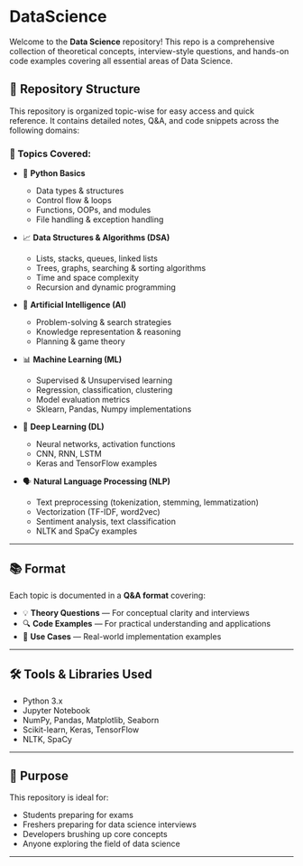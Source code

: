 # DataScience

Welcome to the **Data Science** repository! This repo is a comprehensive collection of theoretical concepts, interview-style questions, and hands-on code examples covering all essential areas of Data Science.

## 📁 Repository Structure

This repository is organized topic-wise for easy access and quick reference. It contains detailed notes, Q&A, and code snippets across the following domains:

### 📌 Topics Covered:

- 🐍 **Python Basics**
  - Data types & structures
  - Control flow & loops
  - Functions, OOPs, and modules
  - File handling & exception handling

- 📈 **Data Structures & Algorithms (DSA)**
  - Lists, stacks, queues, linked lists
  - Trees, graphs, searching & sorting algorithms
  - Time and space complexity
  - Recursion and dynamic programming

- 🧠 **Artificial Intelligence (AI)**
  - Problem-solving & search strategies
  - Knowledge representation & reasoning
  - Planning & game theory

- 📊 **Machine Learning (ML)**
  - Supervised & Unsupervised learning
  - Regression, classification, clustering
  - Model evaluation metrics
  - Sklearn, Pandas, Numpy implementations

- 🧠 **Deep Learning (DL)**
  - Neural networks, activation functions
  - CNN, RNN, LSTM
  - Keras and TensorFlow examples

- 🗣️ **Natural Language Processing (NLP)**
  - Text preprocessing (tokenization, stemming, lemmatization)
  - Vectorization (TF-IDF, word2vec)
  - Sentiment analysis, text classification
  - NLTK and SpaCy examples

---

## 📚 Format

Each topic is documented in a **Q&A format** covering:

- 💡 **Theory Questions** — For conceptual clarity and interviews  
- 🔍 **Code Examples** — For practical understanding and applications  
- 🧪 **Use Cases** — Real-world implementation examples

---

## 🛠 Tools & Libraries Used

- Python 3.x  
- Jupyter Notebook  
- NumPy, Pandas, Matplotlib, Seaborn  
- Scikit-learn, Keras, TensorFlow  
- NLTK, SpaCy

---

## 🎯 Purpose

This repository is ideal for:

- Students preparing for exams  
- Freshers preparing for data science interviews  
- Developers brushing up core concepts  
- Anyone exploring the field of data science

---
